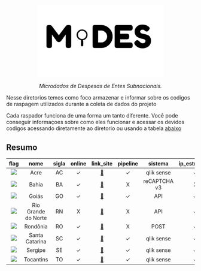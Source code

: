 <!-- Header -->
<p align="center">
  <a href="https://basedosdados.org">
    <img src="/docs/images/logo1_mides_black.png" width="340" alt="MiDES">
  </a>
</p>


<p align="center">
    <em>Microdados de Despesas de Entes Subnacionais.</em>
</p>

Nesse diretorios temos como foco armazenar e informar sobre os codigos de raspagem utilizados durante a coleta de dados do projeto

Cada raspador funciona de uma forma um tanto diferente. Você pode conseguir informaçoes sobre como eles funcionar e acessar os devidos codigos acessando diretamente ao diretorio ou usando a tabela [abaixo](/code/scraping#resumo)

## Resumo
flag|nome|sigla|online|link_site|pipeline|sistema|ip_estrageiro|link_raspador|link_drive|link_storage|link_licitacao
|:-:|:-:|:-:|:-:|:-:|:-:|:-:|:-:|:-:|:-:|:-:|:-:|
<img src="http://www.educadores.diaadia.pr.gov.br/modules/galeria/uploads/11/normal_1409852740bandeiraacre.png">|Acre|AC|✓|[:link:](http://qlik.tceac.tc.br/extensions/gastospublicos/gastospublicos.html?_ga=2.234985153.1351290455.1696941468-160473323.1696941468&_gl=1*1udkbll*_ga*MTYwNDczMzIzLjE2OTY5NDE0Njg.*_ga_7W9X95Q11R*MTY5Njk0MTQ2Ny4xLjEuMTY5Njk0MTU4NS4wLjAuMA..*_ga_BGWR95NM02*MTY5Njk0MTQ2Ny4xLjEuMTY5Njk0MTU4NS4wLjAuMA..)|✓|qlik sense|✓|[:link:](/code/scraping/ac/)|[:link:](https://drive.google.com/drive/u/0/folders/1XRxr0CilhDWyiGfa2XPFcFZRCzUTdpz3)|X|X
<img src="http://www.educadores.diaadia.pr.gov.br/modules/galeria/uploads/11/normal_1409852741bandeirabahia.png">|Bahia|BA|✓|[:link:](https://www.tcm.ba.gov.br/controle-social/consulta-de-despesas/)|X|reCAPTCHA v3|X|[:link:](/code/scraping/ba/)|[:link:](https://drive.google.com/drive/u/0/folders/1HFhCqiUNC_AZawX43MQxs5hosY0B757V)|X|[:link:](https://drive.google.com/drive/u/0/folders/1EOrHv1tnydgwsahaZROwpZJbUg5Uf3JC)
<img src="http://www.educadores.diaadia.pr.gov.br/modules/galeria/uploads/11/normal_1409852742bandeiragoias.png">|Goiás|GO|✓|[:link:](https://www.tcmgo.tc.br/pentaho/api/repos/cidadao/app/index.html)|✓|API|✓|[:link:](/code/scraping/go/)|[:link:](https://drive.google.com/drive/u/0/folders/1-BZ5mjftq98f8en8HLLSmKUwXXLaraU1)|[:link:](https://console.cloud.google.com/storage/browser/basedosdados-dev/staging/world_wb_mides/raw_despesa_go?pageState=(%22StorageObjectListTable%22:(%22f%22:%22%255B%255D%22))&cloudshell=false&project=basedosdados-dev)|X
<img src="http://www.educadores.diaadia.pr.gov.br/modules/galeria/uploads/11/normal_1409852742bandeirariograndedonorte.png">|Rio Grande do Norte|RN|X|[:link:](https://apidadosabertos.tce.rn.gov.br/swagger/ui/index)|X|API|✓|[:link:](/code/scraping/rn/)|[:link:](https://drive.google.com/drive/u/0/folders/1f68Ow51jihexn_NBZmduKrWktM5i72u0)|[:link:](https://console.cloud.google.com/storage/browser/basedosdados-dev/staging/world_wb_mides/raw_empenho_rn?cloudshell=false&project=basedosdados-dev&pageState=(%22StorageObjectListTable%22:(%22f%22:%22%255B%255D%22)))|[:link:](https://drive.google.com/drive/u/0/folders/1flx-RFUy0NhdLI0EQ4dhXej26FFs6YSh)
<img src="http://www.educadores.diaadia.pr.gov.br/modules/galeria/uploads/11/normal_1409852743bandeirarondonia.png">|Rondônia|RO|✓|[:link:](https://transparencia.tce.ro.gov.br/transparenciatce/Remessa/Pesquisar)|X|POST|✓|[:link:](/code/scraping/ro/)|[:link:](https://drive.google.com/drive/u/0/folders/1-ZkJqL6VfGOHua9A0Yca7C5t5XGYM87O)|[:link:](https://console.cloud.google.com/storage/browser/basedosdados-dev/staging/world_wb_mides/raw_empenho_ro?pageState=(%22StorageObjectListTable%22:(%22f%22:%22%255B%255D%22))&cloudshell=false&project=basedosdados-dev)|X
<img src="http://www.educadores.diaadia.pr.gov.br/modules/galeria/uploads/11/normal_1409852743bandeirasantacatarina.png">|Santa Catarina|SC|✓|[:link:](https://paineistransparencia.tce.sc.gov.br/extensions/appDespesasMunicipaisExternoNovo/index.html)|✓|qlik sense|✓|[:link:](/code/scraping/sc/)|[:link:](https://drive.google.com/drive/u/0/folders/1VvDVFLQ9CHo2TZiyx-IOE9ebIq-yfnSl)|[:link:](https://console.cloud.google.com/storage/browser/basedosdados-dev/staging/world_wb_mides/raw_empenho_sc?pageState=(%22StorageObjectListTable%22:(%22f%22:%22%255B%255D%22))&cloudshell=false&project=basedosdados-dev)|[:link:](https://drive.google.com/drive/u/0/folders/1phCHuuMHJNNFnzd6wm10KvIy7eAWL5o0)
<img src="http://www.educadores.diaadia.pr.gov.br/modules/galeria/uploads/11/normal_1409852743bandeirasergipe.png">|Sergipe|SE|✓|[:link:](https://www.tcese.tc.br/portaldatransparencia/Default.aspx)|✓|qlik sense|✓|[:link:](/code/scraping/se/)|[:link:](https://drive.google.com/drive/u/0/folders/1VvDVFLQ9CHo2TZiyx-IOE9ebIq-yfnSl)|[:link:](https://console.cloud.google.com/storage/browser/basedosdados-dev/staging/world_wb_mides/raw_empenho_sc?pageState=(%22StorageObjectListTable%22:(%22f%22:%22%255B%255D%22))&cloudshell=false&project=basedosdados-dev)|[:link:](https://drive.google.com/drive/u/0/folders/1phCHuuMHJNNFnzd6wm10KvIy7eAWL5o0)
<img src="http://www.educadores.diaadia.pr.gov.br/modules/galeria/uploads/11/normal_1409852743bandeiratocantins.png">|Tocantins|TO|✓|[:link:](https://portaldocidadao.tce.to.gov.br/estadomunicipios/index)|✓|qlik sense|✓|[:link:](/code/scraping/to/)|[:link:](https://drive.google.com/drive/u/0/folders/1VvDVFLQ9CHo2TZiyx-IOE9ebIq-yfnSl)|[:link:](https://console.cloud.google.com/storage/browser/basedosdados-dev/staging/world_wb_mides/raw_empenho_sc?pageState=(%22StorageObjectListTable%22:(%22f%22:%22%255B%255D%22))&cloudshell=false&project=basedosdados-dev)|[:link:](https://drive.google.com/drive/u/0/folders/1phCHuuMHJNNFnzd6wm10KvIy7eAWL5o0)
